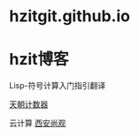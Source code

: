 # hzitgit.github.io
hzit博客
===============  
  
Lisp-符号计算入门指引翻译  
  
<a href="http://cncounter.duapp.com/">天朝计数器</a>  

云计算
<a href="http://www.uplooking.club//">西安尚观</a>
